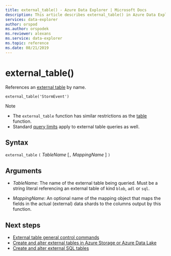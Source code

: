 ```yaml
---
title: external_table() - Azure Data Explorer | Microsoft Docs
description: This article describes external_table() in Azure Data Explorer.
services: data-explorer
author: orspod
ms.author: orspodek
ms.reviewer: alexans
ms.service: data-explorer
ms.topic: reference
ms.date: 08/21/2019
---
```

# external_table()

References an [external table](schema-entities/externaltables.md) by name.

```kusto
external_table('StormEvent')
```

> [!NOTE]
> * The `external_table` function has similar restrictions as the [table](tablefunction.md) function.
> * Standard [query limits](../concepts/querylimits.md) apply to external table queries as well.

## Syntax

`external_table` `(` *TableName* [`,` *MappingName* ] `)`

## Arguments

* *TableName*: The name of the external table being queried.
  Must be a string literal referencing an external table of kind
  `blob`, `adl` or `sql`.

* *MappingName*: An optional name of the mapping object that maps the
  fields in the actual (external) data shards to the columns output
  by this function.

## Next steps

* [External table general control commands](../management/externaltables.md)
* [Create and alter external tables in Azure Storage or Azure Data Lake](../management/external-tables-azurestorage-azuredatalake.md)
* [Create and alter external SQL tables](../management/external-sql-tables.md)
